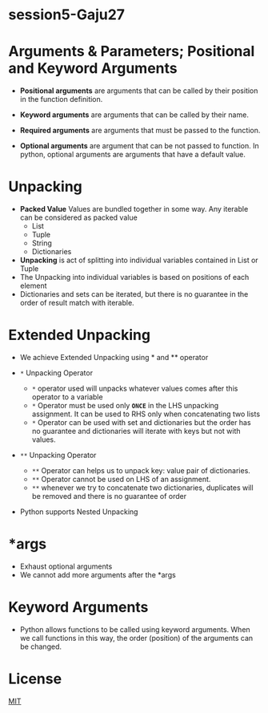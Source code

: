 # session5-Gaju27

# Arguments & Parameters; Positional and Keyword Arguments

* **Positional arguments** are arguments that can be called by their position in the function definition.

* **Keyword arguments** are arguments that can be called by their name.

* **Required arguments** are arguments that must be passed to the function.

* **Optional arguments** are argument that can be not passed to function. In python, optional arguments are arguments that have a default value.

# Unpacking

* **Packed Value**  Values are bundled together in some way. Any iterable can be considered as packed value
     * List
     * Tuple
     * String
     * Dictionaries
* **Unpacking** is act of splitting into individual variables contained in List or Tuple
* The Unpacking into individual variables is based on positions of each element
* Dictionaries and sets can be iterated, but there is no guarantee in the order of result match with iterable.


# Extended Unpacking
* We achieve Extended Unpacking using * and ** operator
* `*` Unpacking Operator
   * `*` operator used will unpacks whatever values comes after this operator to a variable
   * `*` Operator must be used only **`ONCE`** in the LHS unpacking assignment. It can be used to RHS only when concatenating two lists
   * `*` Operator can be used with set and dictionaries but the order has no guarantee and dictionaries will iterate with keys but not with values.

* `**` Unpacking Operator
   * `**` Operator can helps us to unpack key: value pair of dictionaries.
   * `**` Operator cannot be used on LHS of an assignment.
   * `**` whenever we try to concatenate two dictionaries, duplicates will be removed and there is no guarantee of order
  
* Python supports Nested Unpacking

# *args
* Exhaust optional arguments
* We cannot add more arguments after the *args

# Keyword Arguments
* Python allows functions to be called using keyword arguments. When we call functions in this way, the order (position) of the arguments can be changed.

# License
[MIT](https://choosealicense.com/licenses/mit/)
